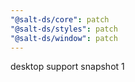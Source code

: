 ```yaml
---
"@salt-ds/core": patch
"@salt-ds/styles": patch
"@salt-ds/window": patch
---
```


desktop support snapshot 1
